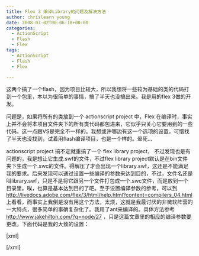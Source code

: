 ```yaml
---
title: Flex 3 编译Library的问题及解决方法
author: chrislearn young
date: 2008-07-02T00:06:18+00:00
categories:
  - ActionScript
  - Flash
  - Flex
tags:
  - ActionScript
  - Flash
  - Flex

---
```

这两个搞了一个flash，因为项目比较大，所以我想将一些较为基础的类的代码打到一个包里，本以为很简单的事情，搞了半天也没搞出来。我是用的flex 3做的开发。 

<!--more-->
问题是，如果将所有的类放到一个 actionscript project 中，Flex 在编译时，事实上并不会将本项目文件夹下的所有类代码都包进来，它似乎只关心它要用到的一些代码。这一点跟VS是完全不一样的。我想或许哪边有这一个选项的设置，可惜找了半天也没找到，试着用flash编译项目，也是一个样的。晕死… 

actionscript project 搞不定就重搞了一个 flex library project， 不过发现也是有问题的，我是想让它生成.swf的文件，不过flex library project默认是在bin文件夹下生成一个.swc的文件。得解压了才会出现一个library.swf，这还是不能满足我的要求。后来发现可以通过设置一些编译的参数来达到目的，不过，文件名还是叫library.swf，只是不是将它跟另一个文件打包成一个.swc文件，而是放到一个目录里。唉，也算是基本达到目的了吧。至于设置编译参数的参考，可以到 http://livedocs.adobe.com/flex/3/html/help.html?content=compilers_04.html 上看看，而事实上我倒是没有用这个方法，太烦，这就是我最讨厌的非微软阵营的一大特点，很多简单的事确复杂化了。我用了ant来编译的。具体方法参考 http://www.jakehilton.com/?q=node/27 ，只是这篇文章里的相应的编译参数要更改。下面代码是我的大致的设置：
  
[xml]
  
<?xml version="1.0" encoding="UTF-8"?> <project name="RpgGame ClientApp Build" default="Compile ClientApp Swf" basedir="."> <property name="compc" location="C:\Program Files\Adobe\Flex Builder 3 Plug-in\sdks\3.0.0\bin\compc.exe"/> <target name="Compile ClientApp Swf">


      
<exec executable="${compc}" dir="." failonerror="false">
        
<arg line="-source-path ."/>
        
<arg line="-directory=true"/>
        
<arg line="-output ../WebSite/libraries/app"/>
        
<arg line="-include-sources ."/>
      
</exec>
    
</target> </project> [/xml]